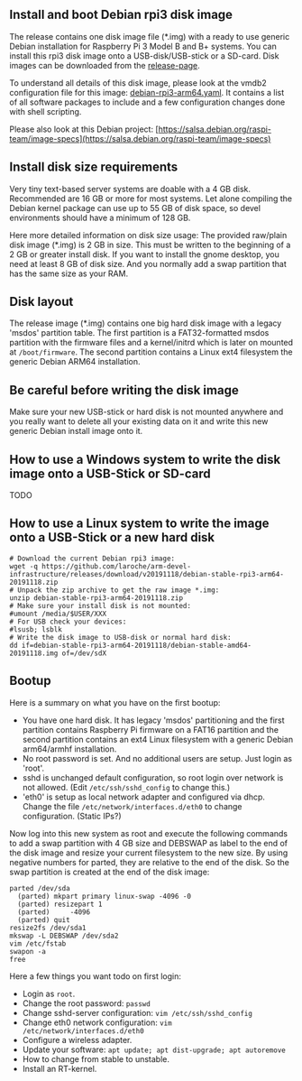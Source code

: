 Install and boot Debian rpi3 disk image
---------------------------------------

The release contains one disk image file (\*.img) with a ready to use generic Debian installation
for Raspberry Pi 3 Model B and B+ systems. You can install this rpi3 disk image onto a USB-disk/USB-stick
or a SD-card.
Disk images can be downloaded from the [release-page](https://github.com/laroche/arm-devel-infrastructure/releases).

To understand all details of this disk image, please look at the vmdb2
configuration file for this image: [debian-rpi3-arm64.yaml](https://github.com/laroche/arm-devel-infrastructure/blob/master/vmdb2-debian/debian-rpi3-arm64.yaml).
It contains a list of all software packages to include and a few configuration changes
done with shell scripting.

Please also look at this Debian project:
[https://salsa.debian.org/raspi-team/image-specs](https://salsa.debian.org/raspi-team/image-specs)


Install disk size requirements
------------------------------

Very tiny text-based server systems are doable with a 4 GB disk. Recommended
are 16 GB or more for most systems. Let alone compiling the Debian kernel
package can use up to 55 GB of disk space, so devel environments should have
a minimum of 128 GB.

Here more detailed information on disk size usage: The provided raw/plain disk
image (\*.img) is 2 GB in size. This must be written to the beginning of a 2 GB
or greater install disk. If you want to install the gnome desktop, you need at
least 8 GB of disk size. And you normally add a swap partition that has the
same size as your RAM.


Disk layout
-----------

The release image (\*.img) contains one big hard disk image with a legacy 'msdos' partition table.
The first partition is a FAT32-formatted msdos partition with the firmware files and a kernel/initrd
which is later on mounted at `/boot/firmware`. The second partition contains a Linux ext4 filesystem
the generic Debian ARM64 installation.


Be careful before writing the disk image
----------------------------------------

Make sure your new USB-stick or hard disk is not mounted anywhere and you really want to delete
all your existing data on it and write this new generic Debian install image onto it.


How to use a Windows system to write the disk image onto a USB-Stick or SD-card
-------------------------------------------------------------------------------

TODO


How to use a Linux system to write the image onto a USB-Stick or a new hard disk
--------------------------------------------------------------------------------

```shell
# Download the current Debian rpi3 image:
wget -q https://github.com/laroche/arm-devel-infrastructure/releases/download/v20191118/debian-stable-rpi3-arm64-20191118.zip
# Unpack the zip archive to get the raw image *.img:
unzip debian-stable-rpi3-arm64-20191118.zip
# Make sure your install disk is not mounted:
#umount /media/$USER/XXX
# For USB check your devices:
#lsusb; lsblk
# Write the disk image to USB-disk or normal hard disk:
dd if=debian-stable-rpi3-arm64-20191118/debian-stable-amd64-20191118.img of=/dev/sdX
```


Bootup
------

Here is a summary on what you have on the first bootup:

- You have one hard disk. It has legacy 'msdos' partitioning and the first
  partition contains Raspberry Pi firmware on a FAT16 partition and the second
  partition contains an ext4 Linux filesystem with a generic Debian arm64/armhf
  installation.
- No root password is set. And no additional users are setup. Just login as 'root'.
- sshd is unchanged default configuration, so root login over network is not
  allowed. (Edit `/etc/ssh/sshd_config` to change this.)
- 'eth0' is setup as local network adapter and configured via dhcp. Change the file
  `/etc/network/interfaces.d/eth0` to change configuration. (Static IPs?)

Now log into this new system as root and execute the following commands to
add a swap partition with 4 GB size and DEBSWAP as label to the end of the
disk image and resize your current filesystem to the new size.
By using negative numbers for parted, they are relative to the end of the disk.
So the swap partition is created at the end of the disk image:

```shell
parted /dev/sda
  (parted) mkpart primary linux-swap -4096 -0
  (parted) resizepart 1
  (parted)     -4096
  (parted) quit
resize2fs /dev/sda1
mkswap -L DEBSWAP /dev/sda2
vim /etc/fstab
swapon -a
free
```

Here a few things you want todo on first login:

- Login as `root`.
- Change the root password: `passwd`
- Change sshd-server configuration: `vim /etc/ssh/sshd_config`
- Change eth0 network configuration: `vim /etc/network/interfaces.d/eth0`
- Configure a wireless adapter.
- Update your software: `apt update; apt dist-upgrade; apt autoremove`
- How to change from stable to unstable.
- Install an RT-kernel.

